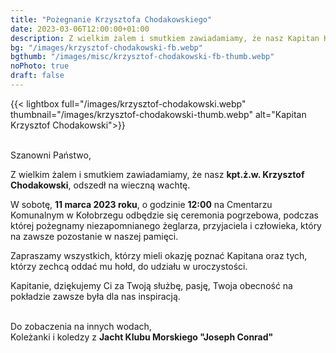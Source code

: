 ```yaml
---
title: "Pożegnanie Krzysztofa Chodakowskiego"
date: 2023-03-06T12:00:00+01:00
description: Z wielkim żalem i smutkiem zawiadamiamy, że nasz Kapitan Krzysztof Chodakowski, odszedł na wieczną wachtę.
bg: "/images/krzysztof-chodakowski-fb.webp"
bgthumb: "/images/misc/krzysztof-chodakowski-fb-thumb.webp"
noPhoto: true
draft: false
---
```


{{< lightbox full="/images/krzysztof-chodakowski.webp" thumbnail="/images/krzysztof-chodakowski-thumb.webp" alt="Kapitan Krzysztof Chodakowski">}}


\
Szanowni Państwo,

Z wielkim żalem i smutkiem zawiadamiamy, że nasz **kpt.ż.w. Krzysztof Chodakowski**, odszedł na wieczną wachtę.

W sobotę, **11 marca 2023 roku**, o godzinie **12:00** na Cmentarzu Komunalnym w Kołobrzegu odbędzie się ceremonia pogrzebowa, podczas której pożegnamy niezapomnianego żeglarza, przyjaciela i człowieka, który na zawsze pozostanie w naszej pamięci.

Zapraszamy wszystkich, którzy mieli okazję poznać Kapitana oraz tych, którzy zechcą oddać mu hołd, do udziału w uroczystości.

Kapitanie, dziękujemy Ci za Twoją służbę, pasję, Twoja obecność na pokładzie zawsze była dla nas inspiracją.

\
Do zobaczenia na innych wodach,\
Koleżanki i koledzy z **Jacht Klubu Morskiego "Joseph Conrad"**